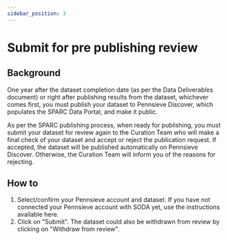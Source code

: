 ```yaml
---
sidebar_position: 3
---
```


# Submit for pre publishing review

## Background

One year after the dataset completion date (as per the Data Deliverables document) or right after publishing results from the dataset, whichever comes first, you must publish your dataset to Pennsieve Discover, which populates the SPARC Data Portal, and make it public.

As per the SPARC publishing process, when ready for publishing, you must submit your dataset for review again to the Curation Team who will make a final check of your dataset and accept or reject the publication request. If accepted, the dataset will be published automatically on Pennsieve Discover. Otherwise, the Curation Team will inform you of the reasons for rejecting.

## How to

1. Select/confirm your Pennsieve account and dataset. If you have not connected your Pennsieve account with SODA yet, use the instructions available here.
2. Click on "Submit". The dataset could also be withdrawn from review by clicking on "Withdraw from review".
